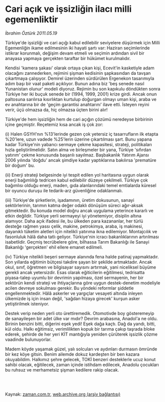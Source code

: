 # Cari açık ve işsizliğin ilacı milli egemenliktir

*İbrahim Öztürk 2011.05.19*

<td class="columnist-detail">
<p>Türkiye'de işsizliği ve cari açığı kabul edilebilir seviyelere düşürmek için Milli Egemenliğin ikame edilmesinin iki hayati şartı var: Haziran seçimlerinde istikrar korunmalı, değişim devam etmeli ve seçimin ardından sivil bir anayasa yapmaya gerçekten taraftar bir hükümet kurulmalıdır.</p>
<p>
<div id="haberMetinDiv">
<p> Kendisi 'kamera şakası' olarak ortaya çıkan kişi, Ecevit'in kasketiyle adam olacağını zannederken, rejimini şişman kedisinin şapkasından da tavşan çıkartmaya çalışıyor. Demirel üzerinden sürdürülen Ergenekon tasarımıyla adım başı bir vaat paketi açıklıyor. Bunun adına biz 'beş senede nasıl Yunanistan olunur' modeli diyoruz. Rejimin bu son kapıkulu döndükten sonra Türkiye her iki buçuk senede bir (1994, 1999, 2001) krize girdi. Ancak onun paltosuna sarılırsa kısırlıktan kurtulup doğurgan olmayı uman kişi, araba ve ev anahtarına bir de 'geçim garantisi anahtarını' ilave etti. İsteyen reyini verir, üçü olmazsa da, hiç olmazsa üçten birini alır!
<p> Türkiye'de hem işsizliğin hem de cari açığın çözümü neredeyse birbirinin içine geçmiştir. Reçetemiz kısa ancak iş çok zor:
<p> (i) Halen GSYH'nın %13'lerinde gezen çok yetersiz iç tasarrufların ilk etapta %20'lere, uzun vadede %25'lerin üzerine çıkartılması şart. Bunu yapana kadar Türkiye'nin yabancı sermaye çekme kapasitesi, strateji, politikaları hızla geliştirilmelidir. Satın alma ve birleşmeler bir yana, Türkiye 'sıfırdan yatırım' çekme konusunda başarılı sayılmaz. Başbakanlık Yatırım Ajansı 2006 yılında 'doğdu' ancak şimdiye kadar yaptıklarına bakılırsa 'prematüre bir doğum' bu.
<p> (ii) Enerji strateji belgesinde iyi tespit edilen yol haritasına uygun olarak enerji bağımlılığı tedricen kabul edilebilir düzeye çekilmeli. Türkiye çok bağımlısı olduğu enerji, maden, gıda alanlarındaki temel emtialarda küresel bir oyuncu duruşu ile tedarik-arz güvenliğine odaklanmalı.
<p> (iii) Türkiye'de şirketlerin, işadamının, üretim dokusunun, sanayi sektörlerinin, tarımın katma değer odaklı dönüşüm süreci ağır-aksak gitmektedir. Bu konuda model doğru ancak uygulama yeterince kararlı ve etkin değildir. Türkiye yerli sermayeyi iyi yönetemiyor, disiplin altına alamıyor. Daha açık ifadesi ile, bu ülkeden para kazananlar, her türlü desteğe rağmen yassı çelik, makine, petrokimya, araba, iş makinesi, dayanıklı tüketim aletleri için nitelikli yatırıma ikna edilemiyor. Montajcılık ve fasonluluk hâlâ daha tatlı geliyor. Türkiye'nin icracı bakanlıklarının artırılması isabetlidir. Geçmiş tecrübelere göre, bilhassa Tarım Bakanlığı ile Sanayi Bakanlığı 'gerçekten' ehil ellere emanet edilmeli.
<p> (iv) Türkiye nitelikli beşeri sermaye alanında fena halde patinaj yapmaktadır. Son yıllarda eğitimin bütçesi takdire şayan bir şekilde artmaktadır. Ancak okul, sınıf, öğretmen ve bilgisayar sayısını artırmak, yani niceliksel büyüme gerekli ancak yetersizdir. Esas olarak eğiticilerin eğitilmesi, tedrisatta piyasa-talep uyumlu bir devrimin yapılması, özel sermayenin, her bir sektörün kendi strateji ve ihtiyaçlarına göre uygun destek-denetim modeliyle acilen devreye sokulması gerekir. Bu yöndeki reformlar şiddetle engellenmektedir. Hâlâ askerler ve yargıçlar vesayeti altında inleyen ülkemizde iş için insan değil, 'sağdan hizaya girecek' kurşun asker yetiştirilmek isteniyor. 
<p> Destek verip neden yerli oto ürettiremedik. Otomotivde boy gösteremeyip de sanayileşen bir adet ülke var mıdır? Devrim arabasına, Anadol'a ne oldu. Birinin benzini bitti, diğerini eşek yedi! Eşek dağa kaçtı. Dağ da yandı, bitti, kül oldu. Halkı eğitimsiz, verimlilikten kopuk bir tarıma çakıp taşrada bloke ederek, şehirde de her yeri KİT mantığıyla yeniden çürüterek işsizlik çözme vaadinde bulunuyorlar.
<p> Madem köyde yaşamak güzel, yalı solcuları ve aydınları durmasın ömründe bir kez köye gitsin. Benim ailemde dokuz kardeşten bir ben kazara okuyabildim. Halkımız şehre gelecek, TOKİ benzeri desteklerle ucuz konut sahibi olacak, eğitilecek, zaman içinde istihdam edilecek, Anadolu çocukları bu ruhsuz ve merhametsiz şişman kedilere rakip olacak. </p></p></p></p></p></p></p></p></div>
</p>


<p><br>
		 </br></p></td>

Kaynak: [zaman.com.tr](http://zaman.com.tr/yazar.do?yazino=1136065), [web.archive.org (arşiv bağlantısı)](http://web.archive.org/web/20110519223907/http://www.zaman.com.tr:80/yazar.do?yazino=1136065)
